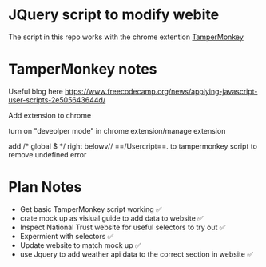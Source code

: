 # JQuery script to modify webite

The script in this repo works with the chrome extention [TamperMonkey](https://chromewebstore.google.com/detail/tampermonkey/dhdgffkkebhmkfjojejmpbldmpobfkfo?hl=en&pli=1)

# TamperMonkey notes

Useful blog here https://www.freecodecamp.org/news/applying-javascript-user-scripts-2e505643644d/

Add extension to chrome

turn on "deveolper mode" in chrome extension/manage extension

add /* global $ */ right belowv// ==/Usercript==.  to tampermonkey script to remove undefined error

# Plan Notes

* Get basic TamperMonkey script working ✅
* crate mock up as visiual guide to add data to website ✅
* Inspect National Trust website for useful selectors to try out ✅
* Expermient with selectors ✅
* Update website to match mock up ✅
* use Jquery to add weather api data to the correct section in website ✅
